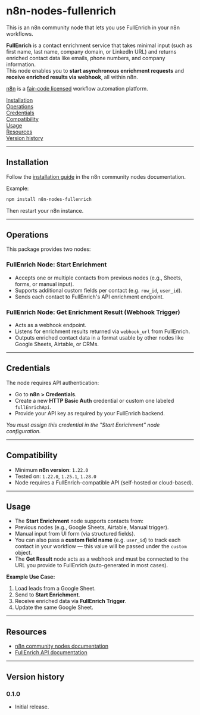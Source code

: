 # n8n-nodes-fullenrich

This is an n8n community node that lets you use FullEnrich in your n8n workflows.

**FullEnrich** is a contact enrichment service that takes minimal input (such as first name, last name, company domain, or LinkedIn URL) and returns enriched contact data like emails, phone numbers, and company information.  
This node enables you to **start asynchronous enrichment requests** and **receive enriched results via webhook**, all within n8n.


[n8n](https://n8n.io/) is a [fair-code licensed](https://docs.n8n.io/reference/license/) workflow automation platform.

[Installation](#installation)  
[Operations](#operations)  
[Credentials](#credentials)  
[Compatibility](#compatibility)  
[Usage](#usage)  
[Resources](#resources)  
[Version history](#version-history)  

---

## Installation

Follow the [installation guide](https://docs.n8n.io/integrations/community-nodes/installation/) in the n8n community nodes documentation.

Example:

```bash
npm install n8n-nodes-fullenrich
```

Then restart your n8n instance.

---

## Operations

This package provides two nodes:

### FullEnrich Node: Start Enrichment
- Accepts one or multiple contacts from previous nodes (e.g., Sheets, forms, or manual input).
- Supports additional custom fields per contact (e.g. `row_id`, `user_id`).
- Sends each contact to FullEnrich's API enrichment endpoint.

### FullEnrich Node: Get Enrichment Result (Webhook Trigger)
- Acts as a webhook endpoint.
- Listens for enrichment results returned via `webhook_url` from FullEnrich.
- Outputs enriched contact data in a format usable by other nodes like Google Sheets, Airtable, or CRMs.

---

## Credentials

The node requires API authentication:

- Go to **n8n > Credentials**.
- Create a new **HTTP Basic Auth** credential or custom one labeled `fullEnrichApi`.
- Provide your API key as required by your FullEnrich backend.

_You must assign this credential in the "Start Enrichment" node configuration._

---

## Compatibility

- Minimum **n8n version**: `1.22.0`
- Tested on: `1.22.0`, `1.25.1`, `1.28.0`
- Node requires a FullEnrich-compatible API (self-hosted or cloud-based).

---

## Usage

- The **Start Enrichment** node supports contacts from:
- Previous nodes (e.g., Google Sheets, Airtable, Manual trigger).
- Manual input from UI form (via structured fields).
- You can also pass a **custom field name** (e.g. `user_id`) to track each contact in your workflow — this value will be passed under the `custom` object.
- The **Get Result** node acts as a webhook and must be connected to the URL you provide to FullEnrich (auto-generated in most cases).

**Example Use Case:**
1. Load leads from a Google Sheet.
2. Send to **Start Enrichment**.
3. Receive enriched data via **FullEnrich Trigger**.
4. Update the same Google Sheet.

---

## Resources

- [n8n community nodes documentation](https://docs.n8n.io/integrations/#community-nodes)
- [FullEnrich API documentation](https://docs.fullenrich.com/introduction)

---

## Version history

### 0.1.0
- Initial release.
